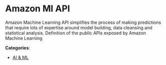 # Amazon MI API


Amazon Machine Learning API simplifies the process of making predictions that require lots of expertise around model building, data cleansing and statistical analysis. Definition of the public APIs exposed by Amazon Machine Learning



**Categories**:
- [AI & ML](https://github.com/apis-list/apis-list#ai-and-ml)




